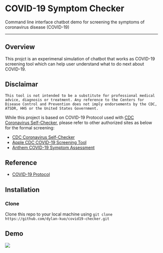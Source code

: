 # COVID-19 Symptom Checker
Command line interface chatbot demo for screening the symptoms of coronavirus disease (COVID-19)


***
## Overview
This projct is an experimenal simulation of chatbot that works as COVID-19 screening tool which can help user understand what to do next about COVID-19.


## Disclaimar 
```This tool is not intended to be a substitute for professional medical advice, diagnosis or treatment. Any reference to the Centers for Disease Control and Prevention does not imply endorsements by the CDC, ATSDR, HHS or the United States Government.```

 While this project is based on COVID-19 Protocol used with [CDC Coronavirus Self-Checker](https://www.cdc.gov/coronavirus/2019-ncov/symptoms-testing/symptoms.html), please refer to other authorized sites as below for the formal screening:
 
* [CDC Coronavirus Self-Checker](https://www.cdc.gov/coronavirus/2019-ncov/symptoms-testing/index.html)
* [Apple CDC COVID-19 Screening Tool](https://www.apple.com/covid19/) 
* [Anthem COVID-19 Symptom Assessment](https://www.anthem.com/microsites/covid19-assessment/) 


## Reference
* [COVID-19 Protocol](https://github.com/CDCgov/covid19healthbot/blob/master/screening_protocols/covid_19_screening_protocol_cdc_apple.pdf)


## Installation
### Clone
Clone this repo to your local machine using `git clone https://github.com/dylan-kuo/covid19-checker.git`


## Demo
![](covid19-check-demo.gif)

